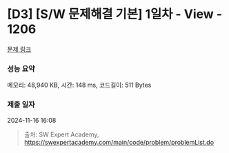 # [D3] [S/W 문제해결 기본] 1일차 - View - 1206 

[문제 링크](https://swexpertacademy.com/main/code/problem/problemDetail.do?contestProbId=AV134DPqAA8CFAYh) 

### 성능 요약

메모리: 48,940 KB, 시간: 148 ms, 코드길이: 511 Bytes

### 제출 일자

2024-11-16 16:08



> 출처: SW Expert Academy, https://swexpertacademy.com/main/code/problem/problemList.do